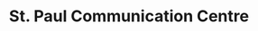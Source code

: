 ---
title: "St. Paul Communication Centre"
url: /karachi/st-paul-communication-centre/
shop: religion
---